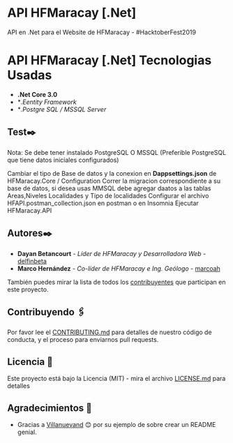 # API HFMaracay [.Net]
API en .Net para el Website de HFMaracay - &#35;HacktoberFest2019
# API HFMaracay [.Net] Tecnologias Usadas
* **.Net Core 3.0** 
* **.Eentity Framework* 
* **.Postgre SQL / MSSQL Server* 

## Test✒️
Nota: Se debe tener instalado PostgreSQL O MSSQL (Preferible PostgreSQL que tiene datos iniciales configurados)

Cambiar el tipo de Base de datos y la conexion en  **Dappsettings.json** de HFMaracay.Core / Configuration 
Correr la migracion correspondiente a su base de datos, si desea usas MMSQL debe agregar daatos a las tablas Areas,Niveles Localidades y Tipo de localidades
Configurar el archivo HFAPI.postman_collection.json en postman o en Insomnia 
Ejecutar HFMaracay.API 

## Autores✒️
* **Dayan Betancourt** - *Líder de HFMaracay y Desarrolladora Web* - [delfinbeta](https://github.com/delfinbeta)
* **Marco Hernández** - *Co-líder de HFMaracay e Ing. Geólogo* - [marcoah](https://github.com/marcoah)

También puedes mirar la lista de todos los [contribuyentes](https://github.com/hfmaracay/api_net_hfmaracay/contributors) que participan en este proyecto.

## Contribuyendo 🖇️
Por favor lee el [CONTRIBUTING.md](CONTRIBUTING.md) para detalles de nuestro código de conducta, y el proceso para enviarnos pull requests.

## Licencia 📄
Este proyecto está bajo la Licencia (MIT) - mira el archivo [LICENSE.md](LICENSE.md) para detalles

## Agradecimientos 🎁
* Gracias a [Villanuevand](https://github.com/Villanuevand) 😊 por su ejemplo de sobre crear un README genial.

